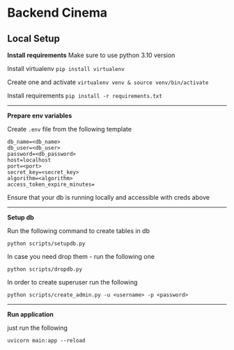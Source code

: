 # Backend Cinema


## Local Setup


**Install requirements**
Make sure to use python 3.10 version

Install virtualenv `pip install virtualenv`

Create one and activate `virtualenv venv & source venv/bin/activate`

Install requirements `pip install -r requirements.txt`

---
**Prepare env variables**

Create `.env` file from the following template

```
db_name=<db_name>
db_user=<db_user>
password=<db_password>
host=localhost
port=<port>
secret_key=<secret_key>
algorithm=<algorithm>
access_token_expire_minutes=
```

Ensure that your db is running locally and accessible with creds above

---
**Setup db**

Run the following command to create tables in db

`python scripts/setupdb.py`

In case you need drop them - run the following one

`python scripts/dropdb.py`

In order to create superuser run the following

`python scripts/create_admin.py -u <username> -p <password>`

----
**Run application**

just run the following

`uvicorn main:app --reload`
